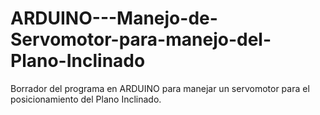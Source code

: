 # ARDUINO---Manejo-de-Servomotor-para-manejo-del-Plano-Inclinado
Borrador del programa en ARDUINO para manejar un servomotor para el posicionamiento del Plano Inclinado.
